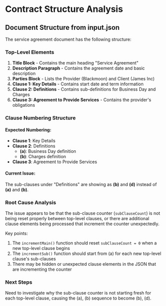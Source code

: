 # Contract Structure Analysis

## Document Structure from input.json

The service agreement document has the following structure:

### Top-Level Elements
1. **Title Block** - Contains the main heading "Service Agreement"
2. **Description Paragraph** - Contains the agreement date and basic description
3. **Parties Block** - Lists the Provider (Blackmoon) and Client (James Inc)
4. **Clause 1: Key Details** - Contains start date and term information
5. **Clause 2: Definitions** - Contains sub-definitions for Business Day and Charges
6. **Clause 3: Agreement to Provide Services** - Contains the provider's obligations

### Clause Numbering Structure

#### Expected Numbering:
- **Clause 1**: Key Details
- **Clause 2**: Definitions
  - **(a)**: Business Day definition
  - **(b)**: Charges definition  
- **Clause 3**: Agreement to Provide Services

#### Current Issue:
The sub-clauses under "Definitions" are showing as **(b)** and **(d)** instead of **(a)** and **(b)**.

### Root Cause Analysis

The issue appears to be that the sub-clause counter (`subClauseCount`) is not being reset properly between top-level clauses, or there are additional clause elements being processed that increment the counter unexpectedly.

Key points:
1. The `incrementMain()` function should reset `subClauseCount = 0` when a new top-level clause begins
2. The `incrementSub()` function should start from (a) for each new top-level clause's sub-clauses
3. There may be hidden or unexpected clause elements in the JSON that are incrementing the counter

### Next Steps
Need to investigate why the sub-clause counter is not starting fresh for each top-level clause, causing the (a), (b) sequence to become (b), (d).
